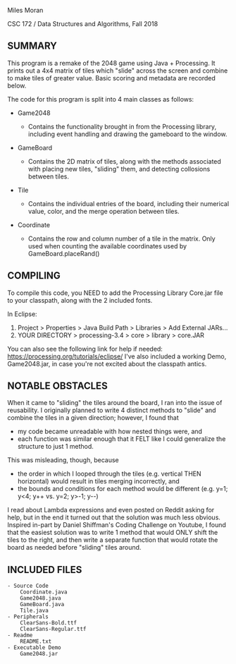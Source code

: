 Miles Moran

CSC 172 / Data Structures and Algorithms, Fall 2018

## SUMMARY

This program is a remake of the 2048 game using Java + Processing. It prints out a 4x4 matrix of tiles which "slide" across the screen and combine to make tiles of greater value. Basic scoring and metadata are recorded below. 

The code for this program is split into 4 main classes as follows:
- Game2048
	- Contains the functionality brought in from the Processing library, including event handling and drawing the gameboard to the window.
	
- GameBoard
	- Contains the 2D matrix of tiles, along with the methods associated with placing new tiles, "sliding" them, and detecting collosions between tiles.

- Tile
	- Contains the individual entries of the board, including their numerical value, color, and the merge operation between tiles.

- Coordinate
	- Contains the row and column number of a tile in the matrix. Only used when counting the available coordinates used by GameBoard.placeRand()


## COMPILING

To compile this code, you NEED to add the Processing Library Core.jar file to your classpath, along with the 2 included fonts.

In Eclipse:
1. Project > Properties > Java Build Path > Libraries > Add External JARs...
2. YOUR DIRECTORY > processing-3.4 > core > library > core.JAR

You can also see the following link for help if needed: https://processing.org/tutorials/eclipse/ 
I've also included a working Demo, Game2048.jar, in case you're not excited about the classpath antics.


## NOTABLE OBSTACLES

When it came to "sliding" the tiles around the board, I ran into the issue of reusability. I originally planned to write 4 distinct methods to "slide" and combine the tiles in a given direction; however, I found that 
* my code became unreadable with how nested things were, and 
* each function was similar enough that it FELT like I could generalize the structure to just 1 method. 

This was misleading, though, because 
* the order in which I looped through the tiles (e.g. vertical THEN horizontal) would result in tiles merging incorrectly, and
* the bounds and conditions for each method would be different (e.g. y=1; y<4; y++ vs. y=2; y>-1; y--)

I read about Lambda expressions and even posted on Reddit asking for help, but in the end it turned out that the solution was much less obvious. Inspired in-part by Daniel Shiffman's Coding Challenge on Youtube, I found that the easiest solution was to write 1 method that would ONLY shift the tiles to the right, and then write a separate function that would rotate the board as needed before "sliding" tiles around.


## INCLUDED FILES
```
- Source Code
	Coordinate.java
	Game2048.java
	GameBoard.java
	Tile.java
- Peripherals
	ClearSans-Bold.ttf
	ClearSans-Regular.ttf
- Readme	
	README.txt
- Executable Demo
	Game2048.jar 
```
	
 






